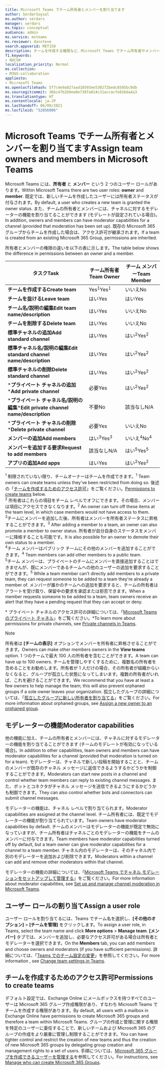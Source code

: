 ```yaml
---
title: Microsoft Teams でチーム所有者とメンバーを割り当てます
author: SerdarSoysal
ms.author: serdars
manager: serdars
ms.topic: conceptual
audience: admin
ms.service: msteams
ms.reviewer: dansteve
search.appverid: MET150
description: チームを作成する権限など、Microsoft Teams でチーム所有者やメンバーに役割と権限を割り当る方法について説明します。
f1.keywords:
- NOCSH
localization_priority: Normal
ms.collection:
- M365-collaboration
appliesto:
- Microsoft Teams
ms.openlocfilehash: 5f7c4e9a827aad18593ee530272bedc8595bc9db
ms.sourcegitcommit: 36bc47b2b9ee0e738fa814c31accacfe816da4a3
ms.translationtype: HT
ms.contentlocale: ja-JP
ms.lasthandoff: 06/09/2021
ms.locfileid: "52856086"
---
```

# <a name="assign-team-owners-and-members-in-microsoft-teams"></a><span data-ttu-id="46dcf-103">Microsoft Teams でチーム所有者とメンバーを割り当てます</span><span class="sxs-lookup"><span data-stu-id="46dcf-103">Assign team owners and members in Microsoft Teams</span></span>

<span data-ttu-id="46dcf-104">Microsoft Teams には、**所有者** と **メンバー** という 2 つのユーザー ロールがあります。</span><span class="sxs-lookup"><span data-stu-id="46dcf-104">Within Microsoft Teams there are two user roles: **owner** and **member**.</span></span> <span data-ttu-id="46dcf-105">既定では、新しいチームを作成したユーザーには所有者ステータスが付与されます。</span><span class="sxs-lookup"><span data-stu-id="46dcf-105">By default, a user who creates a new team is granted the owner status.</span></span> <span data-ttu-id="46dcf-106">また、チームの所有者とメンバーには、チャネルに対するモデレーターの機能を割り当てることができます (モデレートが設定されている場合)。</span><span class="sxs-lookup"><span data-stu-id="46dcf-106">In addition, owners and members can have moderator capabilities for a channel (provided that moderation has been set up).</span></span> <span data-ttu-id="46dcf-107">既存の Microsoft 365 グループからチームを作成した場合は、アクセス許可が継承されます。</span><span class="sxs-lookup"><span data-stu-id="46dcf-107">If a team is created from an existing Microsoft 365 Group, permissions are inherited.</span></span>

<span data-ttu-id="46dcf-108">所有者とメンバーの権限の違いを以下の表に示します。</span><span class="sxs-lookup"><span data-stu-id="46dcf-108">The table below shows the difference in permissions between an owner and a member.</span></span>


|    <span data-ttu-id="46dcf-109">タスク</span><span class="sxs-lookup"><span data-stu-id="46dcf-109">Task</span></span>                               | <span data-ttu-id="46dcf-110">チーム所有者</span><span class="sxs-lookup"><span data-stu-id="46dcf-110">Team Owner</span></span> | <span data-ttu-id="46dcf-111">チーム メンバー</span><span class="sxs-lookup"><span data-stu-id="46dcf-111">Team Member</span></span> |
|-----------------------------------|------------|-------------|
|          <span data-ttu-id="46dcf-112">**チームを作成する**</span><span class="sxs-lookup"><span data-stu-id="46dcf-112">**Create team**</span></span>          |    <span data-ttu-id="46dcf-113">Yes<sup>1</sup></span><span class="sxs-lookup"><span data-stu-id="46dcf-113">Yes<sup>1</sup></span></span>     |     <span data-ttu-id="46dcf-114">いいえ</span><span class="sxs-lookup"><span data-stu-id="46dcf-114">No</span></span>      |
|          <span data-ttu-id="46dcf-115">**チームを抜ける**</span><span class="sxs-lookup"><span data-stu-id="46dcf-115">**Leave team**</span></span>           |    <span data-ttu-id="46dcf-116">はい</span><span class="sxs-lookup"><span data-stu-id="46dcf-116">Yes</span></span>     |     <span data-ttu-id="46dcf-117">はい</span><span class="sxs-lookup"><span data-stu-id="46dcf-117">Yes</span></span>     |
|  <span data-ttu-id="46dcf-118">**チーム名/説明の編集**</span><span class="sxs-lookup"><span data-stu-id="46dcf-118">**Edit team name/description**</span></span>   |    <span data-ttu-id="46dcf-119">はい</span><span class="sxs-lookup"><span data-stu-id="46dcf-119">Yes</span></span>     |     <span data-ttu-id="46dcf-120">いいえ</span><span class="sxs-lookup"><span data-stu-id="46dcf-120">No</span></span>      |
|          <span data-ttu-id="46dcf-121">**チームを削除する**</span><span class="sxs-lookup"><span data-stu-id="46dcf-121">**Delete team**</span></span>          |    <span data-ttu-id="46dcf-122">はい</span><span class="sxs-lookup"><span data-stu-id="46dcf-122">Yes</span></span>     |     <span data-ttu-id="46dcf-123">いいえ</span><span class="sxs-lookup"><span data-stu-id="46dcf-123">No</span></span>      |
|          <span data-ttu-id="46dcf-124">**標準チャネルの追加**</span><span class="sxs-lookup"><span data-stu-id="46dcf-124">**Add standard channel**</span></span>          |    <span data-ttu-id="46dcf-125">はい</span><span class="sxs-lookup"><span data-stu-id="46dcf-125">Yes</span></span>     |    <span data-ttu-id="46dcf-126">はい<sup>2</sup></span><span class="sxs-lookup"><span data-stu-id="46dcf-126">Yes<sup>2</sup></span></span>|
| <span data-ttu-id="46dcf-127">**標準チャネル名/説明の編集**</span><span class="sxs-lookup"><span data-stu-id="46dcf-127">**Edit standard channel name/description**</span></span> |    <span data-ttu-id="46dcf-128">はい</span><span class="sxs-lookup"><span data-stu-id="46dcf-128">Yes</span></span>     |    <span data-ttu-id="46dcf-129">はい<sup>2</sup></span><span class="sxs-lookup"><span data-stu-id="46dcf-129">Yes<sup>2</sup></span></span>|
|        <span data-ttu-id="46dcf-130">**標準チャネルの削除**</span><span class="sxs-lookup"><span data-stu-id="46dcf-130">**Delete standard channel**</span></span>         |    <span data-ttu-id="46dcf-131">はい</span><span class="sxs-lookup"><span data-stu-id="46dcf-131">Yes</span></span>     |    <span data-ttu-id="46dcf-132">はい<sup>2</sup></span><span class="sxs-lookup"><span data-stu-id="46dcf-132">Yes<sup>2</sup></span></span>|
|          <span data-ttu-id="46dcf-133">\***プライベート チャネルの追加**</span><span class="sxs-lookup"><span data-stu-id="46dcf-133">\***Add private channel**</span></span>          |    <span data-ttu-id="46dcf-134">必要</span><span class="sxs-lookup"><span data-stu-id="46dcf-134">Yes</span></span>     |    <span data-ttu-id="46dcf-135">はい<sup>2</sup></span><span class="sxs-lookup"><span data-stu-id="46dcf-135">Yes<sup>2</sup></span></span>|
| <span data-ttu-id="46dcf-136">\***プライベート チャネル名/説明の編集**</span><span class="sxs-lookup"><span data-stu-id="46dcf-136">\***Edit private channel name/description**</span></span> |    <span data-ttu-id="46dcf-137">不要</span><span class="sxs-lookup"><span data-stu-id="46dcf-137">No</span></span>     |    <span data-ttu-id="46dcf-138">該当なし</span><span class="sxs-lookup"><span data-stu-id="46dcf-138">N/A</span></span>|
|        <span data-ttu-id="46dcf-139">\***プライベート チャネルの削除**</span><span class="sxs-lookup"><span data-stu-id="46dcf-139">\***Delete private channel**</span></span>         |    <span data-ttu-id="46dcf-140">必要</span><span class="sxs-lookup"><span data-stu-id="46dcf-140">Yes</span></span>     |    <span data-ttu-id="46dcf-141">いいえ</span><span class="sxs-lookup"><span data-stu-id="46dcf-141">No</span></span>|
|          <span data-ttu-id="46dcf-142">**メンバーの追加**</span><span class="sxs-lookup"><span data-stu-id="46dcf-142">**Add members**</span></span>          |  <span data-ttu-id="46dcf-143">はい<sup>3</sup></span><span class="sxs-lookup"><span data-stu-id="46dcf-143">Yes<sup>3</sup></span></span>   |     <span data-ttu-id="46dcf-144">いいえ<sup>4</sup></span><span class="sxs-lookup"><span data-stu-id="46dcf-144">No<sup>4</sup></span></span>    |
|          <span data-ttu-id="46dcf-145">**メンバーを追加する要求**</span><span class="sxs-lookup"><span data-stu-id="46dcf-145">**Request to add members**</span></span>          |  <span data-ttu-id="46dcf-146">該当なし</span><span class="sxs-lookup"><span data-stu-id="46dcf-146">N/A</span></span>   |     <span data-ttu-id="46dcf-147">はい<sup>5</sup></span><span class="sxs-lookup"><span data-stu-id="46dcf-147">Yes<sup>5</sup></span></span>     |
|           <span data-ttu-id="46dcf-148">**アプリの追加**</span><span class="sxs-lookup"><span data-stu-id="46dcf-148">**Add apps**</span></span>            |    <span data-ttu-id="46dcf-149">はい</span><span class="sxs-lookup"><span data-stu-id="46dcf-149">Yes</span></span>     |    <span data-ttu-id="46dcf-150">はい<sup>2</sup></span><span class="sxs-lookup"><span data-stu-id="46dcf-150">Yes<sup>2</sup></span></span>|

<span data-ttu-id="46dcf-151"><sup>1</sup> 制限されていない限り、チームオーナーはチームを作成できます。</span><span class="sxs-lookup"><span data-stu-id="46dcf-151"><sup>1</sup> Team owners can create teams unless they've been restricted from doing so.</span></span> <span data-ttu-id="46dcf-152">後述の「[チームを作成するためのアクセス許可](#permissions-to-create-teams)」をご覧ください。</span><span class="sxs-lookup"><span data-stu-id="46dcf-152">[Permissions to create teams](#permissions-to-create-teams) below.</span></span><br>
<span data-ttu-id="46dcf-153"><sup>2</sup> 所有者はこれらの項目をチーム レベルでオフにできます。その場合、メンバーは項目にアクセスできなくなります。</span><span class="sxs-lookup"><span data-stu-id="46dcf-153"><sup>2</sup> An owner can turn off these items at the team level, in which case members would not have access to them.</span></span><br>
<span data-ttu-id="46dcf-154"><sup>3</sup>チームにメンバーを追加した後、所有者はメンバーを所有者ステータスに昇格することができます。</span><span class="sxs-lookup"><span data-stu-id="46dcf-154"><sup>3</sup> After adding a member to a team, an owner can also promote a member to owner status.</span></span> <span data-ttu-id="46dcf-155">所有者が自分自身のステータスをメンバーに降格することも可能です。</span><span class="sxs-lookup"><span data-stu-id="46dcf-155">It is also possible for an owner to demote their own status to a member.</span></span><br>
<span data-ttu-id="46dcf-156"><sup>4</sup>チーム メンバーはパブリック チームにその他のメンバーを追加することができます。</span><span class="sxs-lookup"><span data-stu-id="46dcf-156"><sup>4</sup> Team members can add other members to a public team.</span></span><br>
<span data-ttu-id="46dcf-157"><sup>5</sup>チーム メンバーは、プライベートのチームにメンバーを直接追加することはできませんが、既にメンバーであるチームへの他のユーザーの追加を要求することができます。</span><span class="sxs-lookup"><span data-stu-id="46dcf-157"><sup>5</sup> While a team member can't directly add members to a private team, they can request someone to be added to a team they're already a member of.</span></span> <span data-ttu-id="46dcf-158">メンバーが誰かのチームへの追加を要求すると、チームの所有者はアラートを受け取り、保留中の要求を承認または拒否できます。</span><span class="sxs-lookup"><span data-stu-id="46dcf-158">When a member requests someone to be added to a team, team owners receive an alert that they have a pending request that they can accept or deny.</span></span>

<span data-ttu-id="46dcf-159">\* プライベート チャネルのアクセス許可の詳細については、「[Microsoft Teams のプライベート チャネル](private-channels.md)」をご覧ください。</span><span class="sxs-lookup"><span data-stu-id="46dcf-159">\*To learn more about permissions for private channels, see [Private channels in Teams](private-channels.md).</span></span>

> [!NOTE]
> <span data-ttu-id="46dcf-160">所有者は **[チームの表示]** オプションでメンバーを所有者に昇格させることができます。</span><span class="sxs-lookup"><span data-stu-id="46dcf-160">Owners can make other members owners in the **View teams** option.</span></span> <span data-ttu-id="46dcf-161">1 つのチームで最大 100 人の所有者を含むことができます。</span><span class="sxs-lookup"><span data-stu-id="46dcf-161">A team can have up to 100 owners.</span></span> <span data-ttu-id="46dcf-162">チームを管理しやすくするために、複数名の所有者を含めることをお勧めします。所有者が 1 人だけの場合、その所有者が組織からいなくなると、グループが孤立した状態になってしまいます。複数の所有者がいれば、これを避けることができます。</span><span class="sxs-lookup"><span data-stu-id="46dcf-162">We recommend that you have at least a few owners to help manage the team; this will also prevent orphaned groups if a sole owner leaves your organization.</span></span> <span data-ttu-id="46dcf-163">孤立したグループの詳細については、「[孤立したグループに新しい所有者を割り当てる](https://support.office.com/article/Assign-a-new-owner-to-an-orphaned-group-86bb3db6-8857-45d1-95c8-f6d540e45732)」をご覧ください。</span><span class="sxs-lookup"><span data-stu-id="46dcf-163">For more information about orphaned groups, see [Assign a new owner to an orphaned group](https://support.office.com/article/Assign-a-new-owner-to-an-orphaned-group-86bb3db6-8857-45d1-95c8-f6d540e45732).</span></span>

## <a name="moderator-capabilities"></a><span data-ttu-id="46dcf-164">モデレーターの機能</span><span class="sxs-lookup"><span data-stu-id="46dcf-164">Moderator capabilities</span></span>

<span data-ttu-id="46dcf-165">他の機能に加え、チームの所有者とメンバーには、チャネルに対するモデレーターの機能を割り当てることができます (チームのモデレートが有効になっている場合)。</span><span class="sxs-lookup"><span data-stu-id="46dcf-165">In addition to other capabilities, team owners and members can have moderator capabilities for a channel (provided that moderation is turned on for a team).</span></span> <span data-ttu-id="46dcf-166">モデレーターは、チャネルで新しい投稿を開始することと、チームのメンバーが既存のチャネル メッセージに返信できるようするかどうかを制御することができます。</span><span class="sxs-lookup"><span data-stu-id="46dcf-166">Moderators can start new posts in a channel and control whether team members can reply to existing channel messages.</span></span> <span data-ttu-id="46dcf-167">また、ボットとコネクタがチャネル メッセージを送信できるようにするかどうかも制御できます。</span><span class="sxs-lookup"><span data-stu-id="46dcf-167">They can also control whether bots and connectors can submit channel messages.</span></span>

<span data-ttu-id="46dcf-168">モデレーターの機能は、チャネル レベルで割り当てられます。</span><span class="sxs-lookup"><span data-stu-id="46dcf-168">Moderator capabilities are assigned at the channel level.</span></span> <span data-ttu-id="46dcf-169">チーム所有者には、既定でモデレーターの機能が割り当てられています。</span><span class="sxs-lookup"><span data-stu-id="46dcf-169">Team owners have moderator capabilities by default.</span></span> <span data-ttu-id="46dcf-170">チームのメンバーはモデレーターの機能が既定で無効になっていますが、チーム所有者はチャネルごとのモデレーターの機能をチームのメンバーに付与できます。</span><span class="sxs-lookup"><span data-stu-id="46dcf-170">Team members have moderator capabilities turned off by default, but a team owner can give moderator capabilities for a channel to a team member.</span></span> <span data-ttu-id="46dcf-171">チャネル内のモデレーターは、そのチャネル内で別のモデレーターを追加および削除できます。</span><span class="sxs-lookup"><span data-stu-id="46dcf-171">Moderators within a channel can add and remove other moderators within that channel.</span></span>

<span data-ttu-id="46dcf-172">モデレーターの機能の詳細については、「[Microsoft Teams でチャネル モデレーションをセットアップして管理する](manage-channel-moderation-in-teams.md)」をご覧ください。</span><span class="sxs-lookup"><span data-stu-id="46dcf-172">For more information about moderator capabilities, see [Set up and manage channel moderation in Microsoft Teams](manage-channel-moderation-in-teams.md).</span></span>

## <a name="assign-a-user-role"></a><span data-ttu-id="46dcf-173">ユーザー ロールの割り当て</span><span class="sxs-lookup"><span data-stu-id="46dcf-173">Assign a user role</span></span>

<span data-ttu-id="46dcf-174">ユーザー ロールを割り当てるには、Teams でチーム名を選択し、**[その他のオプション]**  >  **[チームを管理]** をクリックします。</span><span class="sxs-lookup"><span data-stu-id="46dcf-174">To assign a user role, in Teams, select the team name and click **More options** > **Manage team**.</span></span> <span data-ttu-id="46dcf-175">**[メンバー]** タブでは、メンバーを追加し、必要なアクセス許可がある場合は所有者とモデレーターを選択できます。</span><span class="sxs-lookup"><span data-stu-id="46dcf-175">On the **Members** tab, you can add members and choose owners and moderators (if you have sufficient permissions).</span></span> <span data-ttu-id="46dcf-176">詳細については、「[Teams でのチーム設定の変更](https://support.office.com/article/ce053b04-1b8e-4796-baa8-90dc427b3acc)」を参照してください。</span><span class="sxs-lookup"><span data-stu-id="46dcf-176">For more information , see [Change team settings in Teams](https://support.office.com/article/ce053b04-1b8e-4796-baa8-90dc427b3acc).</span></span>

## <a name="permissions-to-create-teams"></a><span data-ttu-id="46dcf-177">チームを作成するためのアクセス許可</span><span class="sxs-lookup"><span data-stu-id="46dcf-177">Permissions to create teams</span></span>

<span data-ttu-id="46dcf-178">デフォルト設定では、Exchange Online にメールボックスを持つすべてのユーザーは Microsoft 365 グループ作成権限があり、すなわち Microsoft Teams でチームを作成する権限があります。</span><span class="sxs-lookup"><span data-stu-id="46dcf-178">By default, all users with a mailbox in Exchange Online have permissions to create Microsoft 365 groups and therefore a team within Microsoft Teams.</span></span> <span data-ttu-id="46dcf-179">グループの作成と管理に関する権限を特定のユーザーに委任することで、新しいチームおよび Microsoft 365 のグループの作成をより厳重に管理し制限することができます。</span><span class="sxs-lookup"><span data-stu-id="46dcf-179">You can have tighter control and restrict the creation of new teams and thus the creation of new Microsoft 365 groups by delegating group creation and management rights to a set of users.</span></span> <span data-ttu-id="46dcf-180">手順については、[Microsoft 365 グループを作成できるユーザーを管理する](https://support.office.com/article/manage-who-can-create-office-365-groups-4c46c8cb-17d0-44b5-9776-005fced8e618)を参照してください。</span><span class="sxs-lookup"><span data-stu-id="46dcf-180">For instructions, see [Manage who can create Microsoft 365 Groups](https://support.office.com/article/manage-who-can-create-office-365-groups-4c46c8cb-17d0-44b5-9776-005fced8e618).</span></span>
